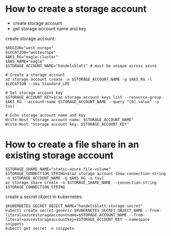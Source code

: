 
# How to create a storage account

* create storage account
* get storage account name and key

create storage account:
```
$REGION="west europe"
$LOCATION="westeurope"
$AKS_RG="eagle-cluster"
$AKS_NAME="eagle"
$STORAGE_ACCOUNT_NAME="handelsblatt" # must be unique across azure

# Create a storage account
az storage account create -n $STORAGE_ACCOUNT_NAME -g $AKS_RG -l $LOCATION --sku Standard_LRS

# Get storage account key
$STORAGE_ACCOUNT_KEY=$(az storage account keys list --resource-group $AKS_RG --account-name $STORAGE_ACCOUNT_NAME --query "[0].value" -o tsv)

# Echo storage account name and key
Write-Host "Storage account name: $STORAGE_ACCOUNT_NAME"
Write-Host "Storage account key: $STORAGE_ACCOUNT_KEY"
```

# How to create a file share in an existing storage account

```
$STORAGE_SHARE_NAME="static-azure-file-volume"
$STORAGE_CONNECTION_STRING=$(az storage account show-connection-string -n $STORAGE_ACCOUNT_NAME -g $AKS_RG -o tsv)
az storage share create -n $STORAGE_SHARE_NAME --connection-string $STORAGE_CONNECTION_STRING
```

create a secret object in kubernetes:
```
$KUBERNETES_SECRET_OBJECT_NAME="handelsblatt-storage-secret"
kubectl create secret generic $KUBERNETES_SECRET_OBJECT_NAME --from-literal=azurestorageaccountname=$STORAGE_ACCOUNT_NAME --from-literal=azurestorageaccountkey=$STORAGE_ACCOUNT_KEY --namespace snippets
kubectl get secret -n snippets
```
